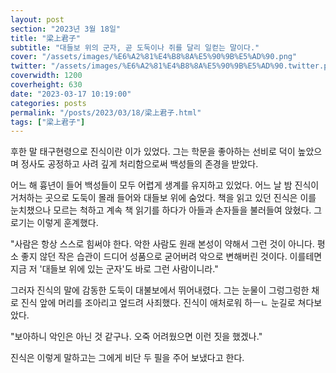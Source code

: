 ```yaml
---
layout: post
section: "2023년 3월 18일"
title: "梁上君子"
subtitle: "대들보 위의 군자, 곧 도둑이나 쥐를 달리 일컫는 말이다."
cover: "/assets/images/%E6%A2%81%E4%B8%8A%E5%90%9B%E5%AD%90.png"
twitter: "/assets/images/%E6%A2%81%E4%B8%8A%E5%90%9B%E5%AD%90.twitter.png"
coverwidth: 1200
coverheight: 630
date: "2023-03-17 10:19:00"
categories: posts
permalink: "/posts/2023/03/18/梁上君子.html"
tags: ["梁上君子"]
---
```


후한 말 태구현령으로 진식이란 이가 있었다. 그는 학문을 좋아하는 선비로 덕이 높았으며 정사도 공정하고 사려 깊게 처리함으로써 백성들의 존경을 받았다.

어느 해 흉년이 들어 백성들이 모두 어렵게 생계를 유지하고 있었다. 어느 날 밤 진식이 거처하는 곳으로 도둑이 몰래 들어와 대들보 위에 숨었다. 책을 읽고 있던 진식은 이를 눈치챘으나 모르는 척하고 계속 책 읽기를 하다가 아들과 손자들을 불러들여 앉혔다. 그로기는 이렇게 훈계했다.

"사람은 항상 스스로 힘써야 한다. 악한 사람도 원래 본성이 약해서 그런 것이 아니다. 평소 좋지 않던 작은 습관이 드디어 성품으로 굳어버려 악으로 변해버린 것이다. 이를테면 지금 저 '대들보 위에 있는 군자'도 바로 그런 사람이니라."

그러자 진식의 말에 감동한 도둑이 대불보에서 뛰어내렸다. 그는 눈물이 그렁그렁한 채로 진식 앞에 머리를 조아리고 엎드려 사죄했다. 진식이 애처로워 하ㅡㄴ 눈길로 쳐다보았다.

"보아하니 악인은 아닌 것 같구나. 오죽 어려웠으면 이런 짓을 했겠나."

진식은 이렇게 말하고는 그에게 비단 두 필을 주어 보냈다고 한다.
